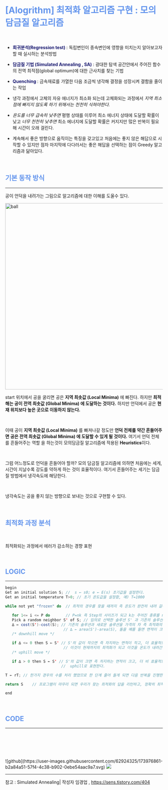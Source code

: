 # **<span style="color: CornFlowerBlue"> [Alogrithm] 최적화 알고리즘 구현 : 모의담금질 알고리즘 </span>**

<br />

*  **<span style="color: MidnightBlue"> 회귀분석(Regression test) </span>** : 독립변인이 종속변인에 영향을 미치는지 알아보고자 할 때 실시하는 분석방법 


*  **<span style="color: MidnightBlue"> 담금질 기법 (Simulated Annealing , SA) </span>** : 광대한 탐색 공간안에서 주어진 함수의 전역 최적점(global optimum)에 대한 근사치를 찾는 기법

*  **<span style="color: MidnightBlue"> Quenching </span>** : 금속재료를 가열한 다음 조금씩 냉각해 결정을 성장시켜 결함을 줄이는 작업

*  냉각 과정에서 고체의 자유 에너지가 최소화 되는데 고체화되는 과정에서 _지역 최소점에 빠지지 않도록 하기 위해서는 천천히 식혀야한다._

* *온도를 너무 급속히 낮추면* 평행 상태를 이루어 최소 에너지 상태에 도달할 확률이 낮고 *너무 천천히 낮추면* 최소 에너지에 도달할 확률은 커지지만 많은 반복이 필요해 시간이 오래 걸린다.

* 계속해서 좋은 방향으로 움직이는 특징을 갖고있고 처음에는 좋지 않은 해답으로 시작할 수 있지만 점차 마지막에 다다러서는 좋은 해답을 선택하는 점이 Greedy 알고리즘과 닮아있다.

<br />

## **<span style="color: CornFlowerBlue"> 기본 동작 방식 </span>**

***

공이 언덕을 내려가는 그림으로 알고리즘에 대한 이해를 도울수 있다.

<img width="594" alt="ball" src="https://user-images.githubusercontent.com/62924325/173975942-bc44a2d5-4e9d-4b37-b3ea-2539f20ebb42.png">

<br />

   start 위치에서 공을 굴리면 공은 **지역 최솟값 (Local Minima)** 에 빠진다. 하지만 **최적해는 공이 전역 최솟값 (Global Minima) 에 도달하는 것이다.** 하지만 언덕에서 공은 **현재 위치보다 높은 곳으로 이동하지 않는다.**

<br />

   이때 공이 **지역 최솟값 (Local Minima)** 를 빠져나갈 정도만 **언덕 전체를 약간 흔들어주면 공은 전역 최솟값 (Global Minima) 에 도달할 수 있게 될 것이다.** 여기서 언덕 전체를 흔들어주는 역할 을 하는것이 모의담금질 알고리즘에 적용된 **Heuristics**이다. 

<br />

   그럼 어느정도로 언덕을 흔들어야 할까? 모의 담금질 알고리즘에 의하면 처음에는 세게, 시간이 지날수록 강도를 약하게 하는 것이 효율적이다. 
   여기서 흔들어주는 세기는 담금질 방법에서 냉각속도에 해당한다. 

<br />

   냉각속도는 공을 좋지 않는 방향으로 보내는 것으로 구현할 수 있다. 

<br />

## **<span style="color: CornFlowerBlue"> 최적화 과정 분석 </span>**

<br />

최적화되는 과정에서 에러가 감소하는 경향 표현





<br />

## **<span style="color: CornFlowerBlue"> LOGIC </span>**

***

```java
begin
Get an initial solution S; //  s ← s0; e ← E(s) 초기값을 설정한다.
Get an initial temperature T>0; // 초기 온도값을 설정함, 예) T=1000

while not yet "frozen" do  // 최적의 경우를 찾을 때까지 즉 온도가 완전히 내려 갈때까지 프로그램을 Loop한다.

   for 1<= i <= P do       // P=nk 즉 Step의 사이즈가 되고 k는 주어진 종류를 n은 우리가 결정하게 된다. 즉 STEP사이즈를 결정하게 된다.
   Pick a random neighbor S' of S; // 임의로 선택한 솔루션 S' 과 기존의 솔루션 S를 선택한다.
   ∆ ← cost(S')-cost(S); // 기존의 솔루션과 새로운 솔루션을 가격의 차 즉 최적화의 값의 차를 만든다.
                          // ∆ ← area(S')-area(S), 돌을 예를 들면 면적이 크기가 효율성의 차이이다.
   /* downhill move */

   if ∆ <= 0 then S ← S' // S'의 값이 작으면 즉 차지하는 면적이 작고, 더 효율적으로 배치 되었으면,
                          // 이것이 현재까지의 최적화가 되고 이것을 온도가 내려간다. Downhill로 표현한다.
   /* uphill move */

   if ∆ > 0 then S ← S' // S'의 값이 크면 즉 차지하는 면적이 크고, 더 비 효율적으로 배치 되었으면, 이것을 온도가 올라간다.
                         //  uphill로 표현한다.

T ← rT; // 한가지 경우의 수를 처리 했었므로 한 단계 줄어 들게 되면 다음 반복을 진행한다.

return S    // 프로그램이 마무리 되면 우리가 찾는 최적화의 답을 리턴하고, 정확히 최적화의 답을 찾았으면 이것을 Global Optimization 즉 모든 경우의 수중에서 가장 최적화된 것이다.

end
```

<br />

## **<span style="color: CornFlowerBlue"> CODE </span>**

***
```java

```



<br />

<br />
<br />
<br />
![github](https://user-images.githubusercontent.com/62924325/173976861-b2a84a51-57f4-4c38-b902-0ebe54aac9a7.svg)


<img src="https://img.shields.io/badge/Hyunnna-FFBCD9?style=flat-square&logo=hyunnna&logoColor=white"/>

<br />

***

참고 : Simulated Annealing| 작성자 임경업 , https://sens.tistory.com/404

